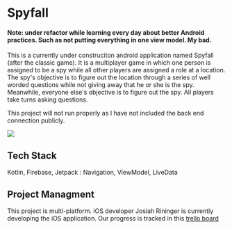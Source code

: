 # Spyfall

#### Note: under refactor  while learning every day about better Android practices. Such as not putting everything in one view model. My bad.

This is a currently under construciton android application named Spyfall (after the classic game). It is a multiplayer game in which one person is assigned to be a spy while 
all other players are assigned a role at a location. The spy's objective is to figure out the location through a series of well worded questions while not giving
away that he or she is the spy. Meanwhile, everyone else's objective is to figure out the spy. All players take turns asking questions. 

This project will not run properly as I have not included the back end connection publicly. 

![](https://firebasestorage.googleapis.com/v0/b/github-images.appspot.com/o/all-spyfall.png?alt=media&token=2e107a46-b4c9-4f6e-8dea-df70f7f57950)
 

## Tech Stack
Kotlin, Firebase, Jetpack : Navigation, ViewModel, LiveData

## Project Managment
This project is multi-platform. iOS developer Josiah Rininger is currently developing the iOS application. Our progress is tracked in this [trello board](https://trello.com/b/HqUDTDkq/spyfall-v1)
